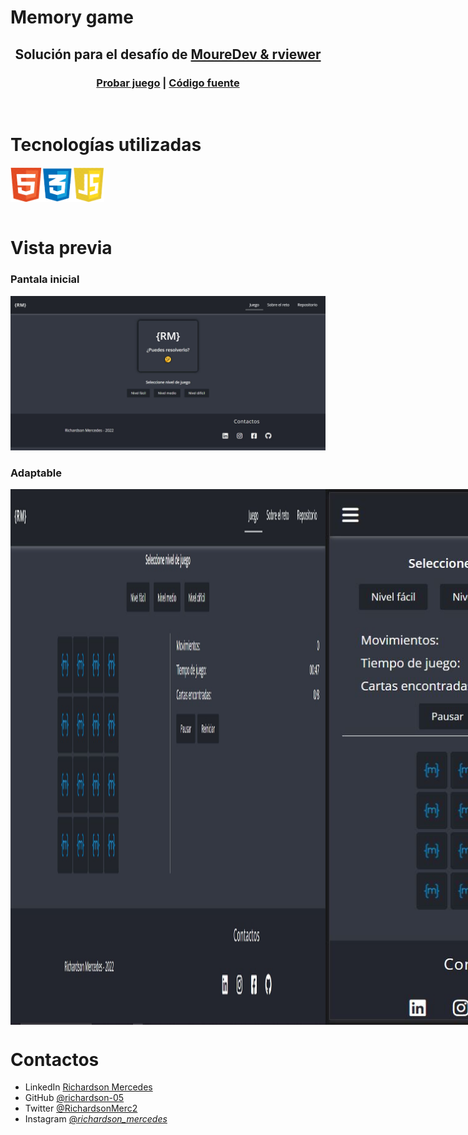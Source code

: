 # Memory game

<div align="center">
  <h2>Solución para el desafío de <a href="https://go.rviewer.io/dev-memory-game-es/">MoureDev & rviewer</a></h2>
  
  <h3>
    <a href="https://richardson-05.github.io/memory_game/">Probar juego</a>
    <span> | </span>
    <a href="https://github.com/richardson-05/memory_game">Código fuente</a>
  </h3>
</div>

<br />

# Tecnologías utilizadas
<div style="display: flex">
  <img src="./img/1.png" width="50"/>
  <img src="./img/2.png" width="50"/>
  <img src="./img/3.png" width="50"/>
</div>

<br />

# Vista previa
<h3>Pantala inicial</h3>
<img src="./img/muestras/inicio.JPG" />

<h3>Adaptable</h3>
<div style="display:flex">
  <img src="./img/muestras/nivel_facil.JPG" />
<img src="./img/muestras/movil_facil.JPG" />
  </div>

# Contactos
- LinkedIn [Richardson Mercedes](https://www.linkedin.com/in/richardson-mercedes-ab84241ab/)
- GitHub [@richardson-05](https://github.com/richardson-05)
- Twitter [@RichardsonMerc2](https://twitter.com/RichardsonMerc2)
- Instagram [@_richardson_mercedes_](https://www.instagram.com/_richardson_mercedes_/)

